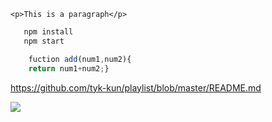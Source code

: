 `<p>This is a paragraph</p>`

```bash
   npm install
   npm start
```

```javascript
	fuction add(num1,num2){
	return num1+num2;}
```

<https://github.com/tyk-kun/playlist/blob/master/README.md>

![](https://img1.baidu.com/it/u=2252591623,2940325108&fm=26&fmt=auto&gp=0.jpg)
